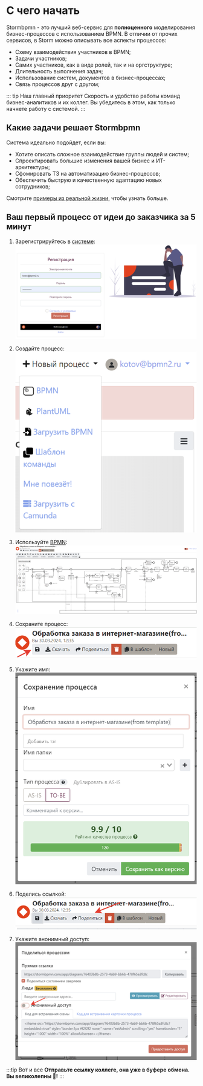 
# С чего начать

Stormbpmn  - это лучший веб-сервис для **полноценного** моделирования бизнес-процессов с использованием BPMN. В отличии от прочих сервисов, в Storm можно описывать все аспекты процессов:

- Cхему взаимодействия участников в BPMN;
- Задачи участников;
- Самих участников, как в виде ролей, так и на оргструктуре;
- Длительность выполнения задач;
- Использование систем, документов в бизнес-процессах;
- Связь процессов друг с другом;

::: tip Наш главный приоритет
Скорость и удобство работы команд бизнес-аналитиков и их коллег. Вы убедитесь в этом, как только начнете работу с системой.
:::

## Какие задачи решает Stormbpmn

Система идеально подойдет, если вы:
- Хотите описать сложное взаимодействие группы людей и систем;
- Спроектировать большие изменения вашей бизнес и ИТ-архитектуры;
- Сфомировать ТЗ на автоматизацию бизнес-процессов;
- Обеспечить быструю и качественную адаптацию новых сотрудников;

Смотрите [примеры из реальной жизни](./real-life-scenarios/index.md), чтобы узнать больше.



## Ваш первый процесс от идеи до заказчика за 5 минут

1. Зарегистрируйтесь в [системе](https://stormbpmn.com/app/signup):  
![image](sign-in.png)

2. Создайте процесс:  
![image](create-process.png)

3. Используйте [BPMN](./bpmn/):  
![image](model-process.png)

4. Сохраните процесс:  
![image](save-process.png)

4. Укажите имя:  
![image](enter-name.png)

5. Поделись ссылкой:  
![image](share-process.png)

6. Укажите анонимный доступ:  
![image](anon-share.png)

:::tip Вот и все
__Отправьте ссылку коллеге, она уже в буфере обмена. Вы великолепны :tada:!__
:::


